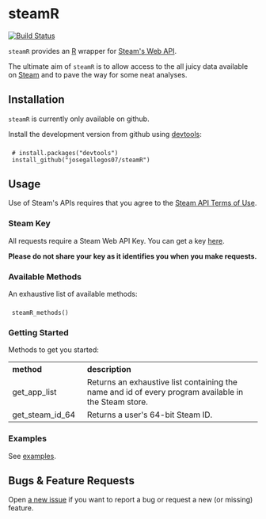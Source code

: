 # steamR

[![Build Status](https://travis-ci.org/josegallegos07/steamR.svg?branch=master)](https://travis-ci.org/josegallegos07/steamR)

`steamR` provides an [R](http://www.r-project.org/) wrapper for [Steam's Web API](https://developer.valvesoftware.com/wiki/Steam_Web_API).

The ultimate aim of `steamR` is to allow access to the all juicy data available on [Steam](http://steampowered.com) and to pave the way for some neat analyses.

## Installation

`steamR` is currently only available on github.

Install the development version from github using [devtools](https://github.com/hadley/devtools):

###
     # install.packages("devtools")
     install_github("josegallegos07/steamR")

## Usage

Use of Steam's APIs requires that you agree to the [Steam API Terms of Use](http://steamcommunity.com/dev/apiterms).

### Steam Key

All requests require a Steam Web API Key. You can get a key [here](http://steamcommunity.com/dev/apikey).

**Please do not share your key as it identifies you when you make requests.**

### Available Methods

An exhaustive list of available methods:
###
     steamR_methods()

### Getting Started

Methods to get you started:

<table style="width:100%" class="table">
  <tr>
    <th style="width:30%; text-align:left">method</th>
    <th style="width:70%; text-align:left">description</th>  
  </tr>
  <tr>
    <td>get_app_list</td>
    <td>
      Returns an exhaustive list containing the
      name and id of every program available in the Steam store.
   </td>
  </tr>
  <tr>
    <td>get_steam_id_64</td>
    <td>
      Returns a user's 64-bit Steam ID.
   </td>
  </tr>
</table>

### Examples

See [examples](examples/).

## Bugs & Feature Requests

Open [a new issue](https://github.com/josegallegos07/steamR/issues) if you want to report a bug or request a new (or missing) feature.
